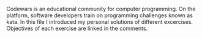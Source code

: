 Codewars is an educational community for computer programming. On the platform, software developers train on programming challenges known as kata.
In this file I introduced my personal solutions of different excercises. Objectives of each exercise are linked in the comments.
